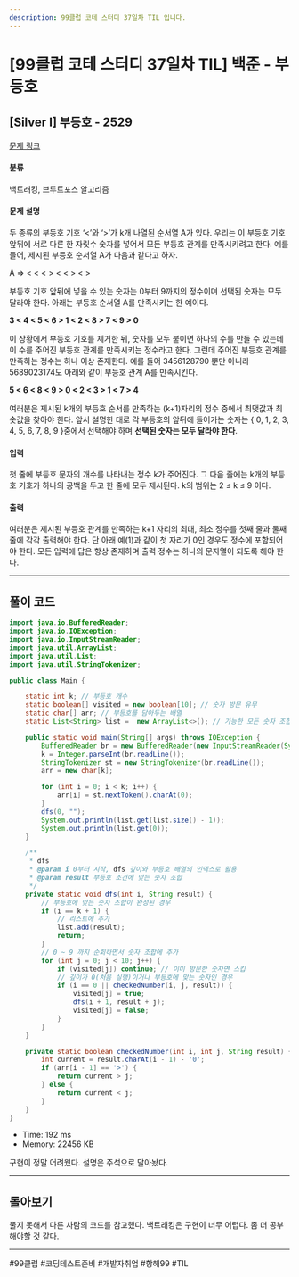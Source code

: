```yaml
---
description: 99클럽 코테 스터디 37일차 TIL 입니다.
---
```


# \[99클럽 코테 스터디 37일차 TIL]  백준 - 부등호

## \[Silver I] 부등호 - 2529

[문제 링크](https://www.acmicpc.net/problem/2529)

#### 분류

백트래킹, 브루트포스 알고리즘

#### 문제 설명

두 종류의 부등호 기호 ‘<’와 ‘>’가 k개 나열된 순서열 A가 있다. 우리는 이 부등호 기호 앞뒤에 서로 다른 한 자릿수 숫자를 넣어서 모든 부등호 관계를 만족시키려고 한다. 예를 들어, 제시된 부등호 순서열 A가 다음과 같다고 하자.

A ⇒ < < < > < < > < >

부등호 기호 앞뒤에 넣을 수 있는 숫자는 0부터 9까지의 정수이며 선택된 숫자는 모두 달라야 한다. 아래는 부등호 순서열 A를 만족시키는 한 예이다.

**3 < 4 < 5 < 6 > 1 < 2 < 8 > 7 < 9 > 0**

이 상황에서 부등호 기호를 제거한 뒤, 숫자를 모두 붙이면 하나의 수를 만들 수 있는데 이 수를 주어진 부등호 관계를 만족시키는 정수라고 한다. 그런데 주어진 부등호 관계를 만족하는 정수는 하나 이상 존재한다. 예를 들어 3456128790 뿐만 아니라 5689023174도 아래와 같이 부등호 관계 A를 만족시킨다.

**5 < 6 < 8 < 9 > 0 < 2 < 3 > 1 < 7 > 4**

여러분은 제시된 k개의 부등호 순서를 만족하는 (k+1)자리의 정수 중에서 최댓값과 최솟값을 찾아야 한다. 앞서 설명한 대로 각 부등호의 앞뒤에 들어가는 숫자는 { 0, 1, 2, 3, 4, 5, 6, 7, 8, 9 }중에서 선택해야 하며 **선택된 숫자는 모두 달라야 한다**.

#### 입력

첫 줄에 부등호 문자의 개수를 나타내는 정수 k가 주어진다. 그 다음 줄에는 k개의 부등호 기호가 하나의 공백을 두고 한 줄에 모두 제시된다. k의 범위는 2 ≤ k ≤ 9 이다.

#### 출력

여러분은 제시된 부등호 관계를 만족하는 k+1 자리의 최대, 최소 정수를 첫째 줄과 둘째 줄에 각각 출력해야 한다. 단 아래 예(1)과 같이 첫 자리가 0인 경우도 정수에 포함되어야 한다. 모든 입력에 답은 항상 존재하며 출력 정수는 하나의 문자열이 되도록 해야 한다.

***

## 풀이 코드

```java
import java.io.BufferedReader;
import java.io.IOException;
import java.io.InputStreamReader;
import java.util.ArrayList;
import java.util.List;
import java.util.StringTokenizer;

public class Main {

    static int k; // 부등호 개수
    static boolean[] visited = new boolean[10]; // 숫자 방문 유무
    static char[] arr; // 부등호를 담아두는 배열
    static List<String> list =  new ArrayList<>(); // 가능한 모든 숫자 조합

    public static void main(String[] args) throws IOException {
        BufferedReader br = new BufferedReader(new InputStreamReader(System.in));
        k = Integer.parseInt(br.readLine());
        StringTokenizer st = new StringTokenizer(br.readLine());
        arr = new char[k];

        for (int i = 0; i < k; i++) {
            arr[i] = st.nextToken().charAt(0);
        }
        dfs(0, "");
        System.out.println(list.get(list.size() - 1));
        System.out.println(list.get(0));
    }

    /**
     * dfs
     * @param i 0부터 시작, dfs 깊이와 부등호 배열의 인덱스로 활용
     * @param result 부등호 조건에 맞는 숫자 조합
     */
    private static void dfs(int i, String result) {
        // 부등호에 맞는 숫자 조합이 완성된 경우
        if (i == k + 1) {
            // 리스트에 추가
            list.add(result);
            return;
        }
        // 0 ~ 9 까지 순회하면서 숫자 조합에 추가
        for (int j = 0; j < 10; j++) {
            if (visited[j]) continue; // 이미 방문한 숫자면 스킵
            // 깊이가 0(처음 실행)이거나 부등호에 맞는 숫자인 경우
            if (i == 0 || checkedNumber(i, j, result)) {
                visited[j] = true;
                dfs(i + 1, result + j);
                visited[j] = false;
            }
        }
    }

    private static boolean checkedNumber(int i, int j, String result) {
        int current = result.charAt(i - 1) - '0';
        if (arr[i - 1] == '>') {
            return current > j;
        } else {
            return current < j;
        }
    }
}
```

* Time: 192 ms
* Memory: 22456 KB

구현이 정말 어려웠다. 설명은 주석으로 달아놨다.

***

## 돌아보기

풀지 못해서 다른 사람의 코드를 참고했다. 백트래킹은 구현이 너무 어렵다. 좀 더 공부해야할 것 같다.

***

\#99클럽 #코딩테스트준비 #개발자취업 #항해99 #TIL
